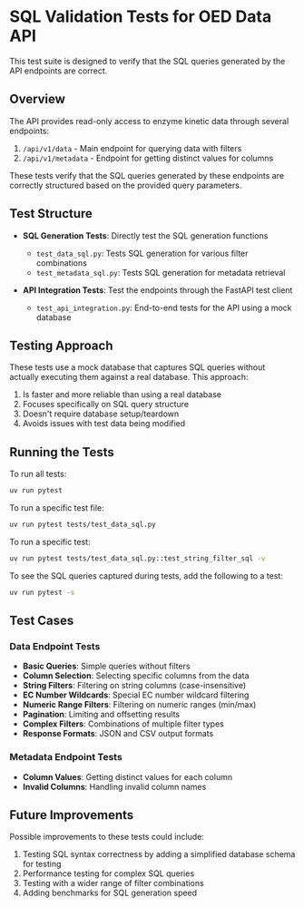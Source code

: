 # SQL Validation Tests for OED Data API

This test suite is designed to verify that the SQL queries generated by the API endpoints are correct.

## Overview

The API provides read-only access to enzyme kinetic data through several endpoints:

1. `/api/v1/data` - Main endpoint for querying data with filters
2. `/api/v1/metadata` - Endpoint for getting distinct values for columns

These tests verify that the SQL queries generated by these endpoints are correctly structured based on the provided query parameters.

## Test Structure

- **SQL Generation Tests**: Directly test the SQL generation functions
  - `test_data_sql.py`: Tests SQL generation for various filter combinations
  - `test_metadata_sql.py`: Tests SQL generation for metadata retrieval

- **API Integration Tests**: Test the endpoints through the FastAPI test client
  - `test_api_integration.py`: End-to-end tests for the API using a mock database

## Testing Approach

These tests use a mock database that captures SQL queries without actually executing them against a real database. This approach:

1. Is faster and more reliable than using a real database
2. Focuses specifically on SQL query structure
3. Doesn't require database setup/teardown
4. Avoids issues with test data being modified

## Running the Tests

To run all tests:

```bash
uv run pytest
```

To run a specific test file:

```bash
uv run pytest tests/test_data_sql.py
```

To run a specific test:

```bash
uv run pytest tests/test_data_sql.py::test_string_filter_sql -v
```

To see the SQL queries captured during tests, add the following to a test:

```bash
uv run pytest -s
```

## Test Cases

### Data Endpoint Tests

- **Basic Queries**: Simple queries without filters
- **Column Selection**: Selecting specific columns from the data
- **String Filters**: Filtering on string columns (case-insensitive)
- **EC Number Wildcards**: Special EC number wildcard filtering
- **Numeric Range Filters**: Filtering on numeric ranges (min/max)
- **Pagination**: Limiting and offsetting results
- **Complex Filters**: Combinations of multiple filter types
- **Response Formats**: JSON and CSV output formats

### Metadata Endpoint Tests

- **Column Values**: Getting distinct values for each column
- **Invalid Columns**: Handling invalid column names

## Future Improvements

Possible improvements to these tests could include:

1. Testing SQL syntax correctness by adding a simplified database schema for testing
2. Performance testing for complex SQL queries
3. Testing with a wider range of filter combinations
4. Adding benchmarks for SQL generation speed
